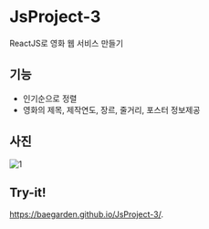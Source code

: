 # JsProject-3
ReactJS로 영화 웹 서비스 만들기

## 기능 
* 인기순으로 정렬
* 영화의 제목, 제작연도, 장르, 줄거리, 포스터 정보제공

## 사진 
![1](https://user-images.githubusercontent.com/76520025/109313545-af31dd00-788b-11eb-9b10-ac0cb9858ac7.JPG)

## Try-it! 
https://baegarden.github.io/JsProject-3/.
